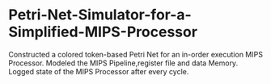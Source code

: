 # Petri-Net-Simulator-for-a-Simplified-MIPS-Processor

Constructed a colored token-based Petri Net for an in-order execution MIPS Processor. Modeled the MIPS Pipeline,register file and data Memory. Logged state of the MIPS Processor after every cycle.
